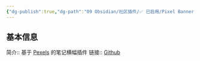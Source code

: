 ```yaml
---
{"dg-publish":true,"dg-path":"09 Obsidian/社区插件/✅ 已启用/Pixel Banner.md","permalink":"/09 Obsidian/社区插件/✅ 已启用/Pixel Banner/","created":"2025-07-31","updated":"2025-07-31"}
---
```



## 基本信息

简介:: 基于 [Pexels](https://www.pexels.com/zh-cn/) 的笔记横幅插件
链接:: [Github](https://github.com/jparkerweb/pixel-banner)